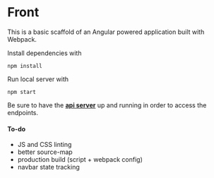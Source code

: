 # Front
This is a basic scaffold of an Angular powered application built with Webpack.

Install dependencies with 
```
npm install
```

Run local server with
```
npm start 
```

Be sure to have the [**api server**](https://github.com/samsung-sdsa-ise/api) up and running in order to access the endpoints.

#### To-do
- JS and CSS linting
- better source-map
- production build (script + webpack config)
- navbar state tracking